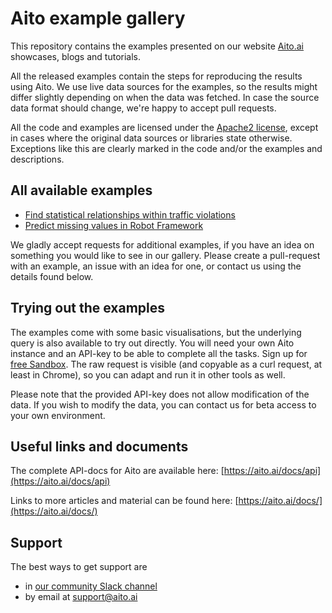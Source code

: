 # Aito example gallery

This repository contains the examples presented on our website [Aito.ai](https://aito.ai) showcases, blogs and tutorials.

All the released examples contain the steps for reproducing the results using Aito. We use live data sources for the
examples, so the results might differ slightly depending on when the data was fetched. In case the source data
format should change, we're happy to accept pull requests.

All the code and examples are licensed under the [Apache2 license](./LICENSE), except in cases where the original
data sources or libraries state otherwise. Exceptions like this are clearly marked in the code and/or the
examples and descriptions.

## All available examples

* [Find statistical relationships within traffic violations](./traffic-violations)
* [Predict missing values in Robot Framework](./roboframework-invoice)

We gladly accept requests for additional examples, if you have an idea on something you would like to see in our
gallery. Please create a pull-request with an example, an issue with an idea for one, or contact us using the
details found below.

## Trying out the examples

The examples come with some basic visualisations, but the underlying query is also available to try out directly.
You will need your own Aito instance and an API-key to be able to complete all the tasks. Sign up for [free Sandbox](https://aito.ai/sign-up/).
The raw request is visible (and copyable as a curl request, at least in Chrome), so you can adapt and run it in other tools as well.

Please note that the provided API-key does not allow modification of the data. If you wish to modify the data,
you can contact us for beta access to your own environment.

## Useful links and documents

The complete API-docs for Aito are available here: [https://aito.ai/docs/api](https://aito.ai/docs/api)

Links to more articles and material can be found here: [https://aito.ai/docs/](https://aito.ai/docs/)

## Support

The best ways to get support are

* in [our community Slack channel](https://aito.ai/join-slack/)
* by email at support@aito.ai
